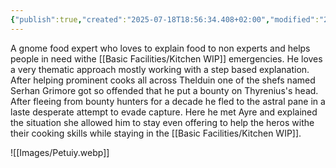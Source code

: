 ```yaml
---
{"publish":true,"created":"2025-07-18T18:56:34.408+02:00","modified":"2025-07-18T17:55:57.422+02:00","cssclasses":""}
---
```


A gnome food expert who loves to explain food to non experts and helps people in need withe [[Basic Facilities/Kitchen WIP]] emergencies. He loves a very thematic approach mostly working with a step based explanation. After helping prominent cooks all across Thelduin one of the shefs named Serhan Grimore got so offended that he put a bounty on Thyrenius's head. After fleeing from bounty hunters for a decade he fled to the astral pane in a laste desperate attempt to evade capture. Here he met Ayre and explained the situation she allowed him to stay even offering to help the heros withe their cooking skills while staying in the [[Basic Facilities/Kitchen WIP]].

![[Images/Petuiy.webp]]